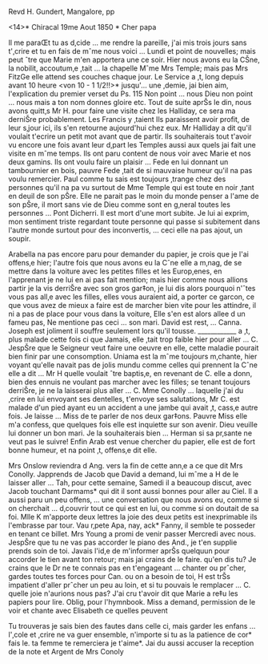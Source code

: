 Revd H. Gundert, Mangalore, pp

<14>* Chiracal 19me Aout 1850
 <Monday>*
Cher papa

Il me paraŒt tu as d‚cide … me rendre la pareille, j'ai mis trois jours sans t'‚crire et tu en fais de mˆme nous voici … Lundi et point de nouvelles; mais peut ˆtre que Marie m'en apportera une ce soir. Hier nous avons eu la CŠne, la nobilit‚ accoutum‚e ‚tait … la chapelle Mˆme Mrs Temple; mais pas Mrs FitzGe elle attend ses couches chaque jour. Le Service a ‚t‚ long depuis avant 10 heure <von 10 - 1 1/2!!>* jusqu'… une ‚demie, jai bien aim‚ l'explication du premier verset du Ps. 115 Non point … nous Dieu non point … nous mais a ton nom donnes gloire etc. Tout de suite aprŠs le din‚ nous avons quitt‚s Mr H. pour faire une visite chez les Halliday, ce sera ma derniŠre probablement. Les Francis y ‚taient Ils paraissent avoir profit‚ de leur s‚jour ici, ils s'en retourne aujourd'hui chez eux. Mr Halliday a dit qu'il voulait t'ecrire un petit mot avant que de partir. Ils souhaiterais tout t'avoir vu encore une fois avant leur d‚part les Temples aussi aux quels jai fait une visite en mˆme temps. Ils ont paru content de nous voir avec Marie et nos deux gamins. Ils ont voulu faire un plaisir … Fede en lui donnant un tambournier en bois, pauvre Fede ‚tait de si mauvaise humeur qu'il na pas voulu remercier. Paul comme tu sais est toujours ‚trange chez des personnes qu'il na pa vu surtout de Mme Temple qui est toute en noir ‚tant en deuil de son pŠre. Elle ne parait pas le moin du monde penser a l'ame de son pŠre, il mort sans vie de Dieu comme sont en g‚neral toutes les personnes … Pont Dicherri. Il est mort d'une mort subite. Je lui ai exprim‚ mon sentiment triste regardant toute personne qui passe si subitement dans l'autre monde surtout pour des inconvertis, … ceci elle na pas ajout‚ un soupir.

Arabella na pas encore paru pour demander du papier, je crois que je l'ai offens‚e hier; l'autre fois que nous avons eu la Cˆne elle a m‚nag‚ de se mettre dans la voiture avec les petites filles et les Europ‚enes, en l'apprenant je ne lui en ai pas fait mention; mais hier comme nous allions partir je la vis derriŠre avec son gros gar‡on, je lui dis alors pourquoi n'ˆtes vous pas all‚e avec les filles, elles vous auraient aid‚ a porter ce garcon, ce que vous avez de mieux a faire est de marcher bien vite pour les attindre, il ni a pas de place pour vous dans la voiture, Elle s'en est alors allee d un fameu pas, Ne mentione pas ceci … son mari. David est rest‚ … Canna. Joseph est joliment il souffre seulement lors qu'il tousse. ____________ a ‚t‚ plus malade cette fois ci que Jamais, elle ‚tait trop faible hier pour aller … C. JespŠre que le Seigneur veut faire une oeuvre en elle, cette maladie pourait bien finir par une consomption. Uniama est la mˆme toujours m‚chante, hier voyant qu'elle navait pas de jolis mundu comme celles qui prennent la Cˆne elle a dit … Mr H quelle voulait ˆtre baptis‚e, en revenant de C. elle a donn‚ bien des ennuis ne voulant pas marcher avec les filles; se tenant toujours derriŠre, je ne la laisserai plus aller … C. Mme Conolly … laquelle j'ai du ‚crire en lui envoyant ses dentelles, t'envoye ses salutations, Mr C. est malade d'un pied ayant eu un accident a une jambe qui avait ‚t‚ cass‚e autre fois. Je laisse … Miss de te parler de nos deux gar‡ons. Pauvre Miss elle m'a confess‚ que quelques fois elle est inquiette sur son avenir. Dieu veuille lui donner un bon mari. Je la souhaiterais bien … Herman si sa pr‚sante ne veut pas le suivre! 
Enfin Arab est venue chercher du papier, elle est de fort bonne humeur, et na point ‚t‚ offens‚e dit elle.

Mrs Onslow reviendra d Ang. vers la fin de cette ann‚e a ce que dit Mrs Conolly. Japprends de Jacob que David a demand‚ lui mˆme a H de le laisser aller … Tah‚ pour cette semaine, Samedi il a beaucoup discut‚ avec Jacob touchant Darmams* qui dit il sont aussi bonnes pour aller au Ciel. Il a aussi paru un peu offens‚ … une conversation que nous avons eu, comme si on cherchait … d‚couvrir tout ce qui est en lui, ou comme si on doutait de sa foi. Mlle K m'apporte deux lettres la joie des deux petits est inexprimable ils l'embrasse par tour. Vau r‚pete Apa, nay, ack* Fanny, il semble te posseder en tenant ce billet. Mrs Young a promi de venir passer Mercredi avec nous. JespŠre que tu ne vas pas accorder le piano des And., je t'en supplie prends soin de toi. Javais l'id‚e de m'informer aprŠs quelquun pour accorder le tien avant ton retour; mais jai crains de le faire. qu'en dis tu? 
Je crains que le Dr ne te connais pas en t'engageant … chanter ou prˆcher, gardes toutes tes forces pour Can. ou on a besoin de toi, H est trŠs impatient d'aller prˆcher un peu au loin, et si tu pouvais le remplacer … C. quelle joie n'aurions nous pas? J'ai cru t'avoir dit que Marie a re‡u les papiers pour lire. Oblig‚ pour l'hymnbook. Miss a demand‚ permission de le voir et chante avec Elisabeth ce quelles peuvent

Tu trouveras je sais bien des fautes dans celle ci, mais garder les enfans … l'‚cole et ‚crire ne va guer ensemble, n'importe si tu as la patience de cor* fais le. ta femme te remerciera je t'aime*. Jai du aussi accuser la reception de la note et Argent de Mrs Conoly

